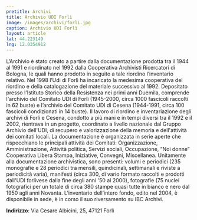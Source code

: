 ```yaml
---
pretitle: Archivi
title: Archivio UDI Forlì
image: /images/archivi/forli.jpg
caption: Archivio UDI Forlì
layout: article
lat: 44.223149
lng: 12.0354912
---
```

L’Archivio è stato creato a partire dalla documentazione prodotta tra il 1944 al 1991 e riordinato nel 1992 dalla Cooperativa Archivisti Ricercatori di Bologna, le quali hanno prodotto in seguito a tale riordino l’inventario relativo. Nel 1998 l’Udi di Forlì ha incaricato la medesima cooperativa del riordino e della catalogazione del materiale successivo al 1992. Depositato presso l'Istituto Storico della Resistenza nei primi anni Duemila, comprende l'archivio del Comitato UDI di Forlì (1945-2000, circa 1000 fascicoli raccolti in 62 buste) e l’archivio del Comitato UDI di Cesena (1944-1991, circa 100 fascicoli condizionati in 14 buste). Il lavoro di riordino e inventariazione degli archivi di Forlì e Cesena, condotto a più mani e in tempi diversi tra il 1992 e il 2002, rientrava in un progetto, coordinato a livello nazionale dal Gruppo Archivio dell'UDI, di recupero e valorizzazione della memoria e dell'attività dei comitati locali. La documentazione è organizzata in serie aperte che rispecchiano le principali attività dei Comitati: Organizzazione, Amministrazione, Attività politica, Servizi sociali, Occupazione, “Noi donne” Cooperativa Libera Stampa, Iniziative, Convegni, Miscellanea. Unitamente alla documentazione archivistica, sono presenti: volumi e periodici (235 monografie e 28 periodici tra mensili, quindicinali, settimanali e riviste a periodicità varia), manifesti (circa 300, di vario formato raccolti e prodotti dall'UDI forlivese dalla fine degli anni '50 al 2000), fotografie (75 nuclei fotografici per un totale di circa 380 stampe quasi tutte in bianco e nero dal 1950 agli anni Novanta. L’inventario dell’intero fondo, edito nel 2004, è disponibile in sede, è in corso il suo riversamento su IBC Archivi.

**Indirizzo**: Via Cesare Albicini, 25, 47121 Forlì
